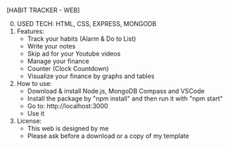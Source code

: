 [HABIT TRACKER - WEB]

0. USED TECH: HTML, CSS, EXPRESS, MONGODB
1. Features:
   - Track your habits (Alarm & Do to List)
   - Write your notes
   - Skip ad for your Youtube videos
   - Manage your finance
   - Counter (Clock Countdown)
   - Visualize your finance by graphs and tables
2. How to use:
   - Download & install Node.js, MongoDB Compass and VSCode
   - Install the package by "npm install" and then run it with "npm start"
   - Go to: http://localhost:3000
   - Use it
3. License:
   - This web is designed by me
   - Please ask before a download or a copy of my template
